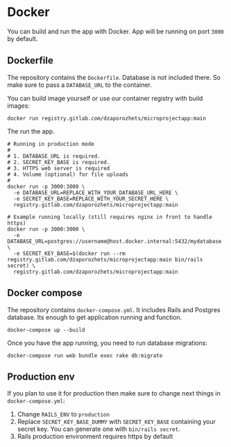 # Docker

You can build and run the app with Docker. App will be running on port `3000` by default.

## Dockerfile

The repository contains the `Dockerfile`. Database is not included there.
So make sure to pass a `DATABASE_URL` to the container.

You can build image yourself or use our container registry with build images:

```
docker run registry.gitlab.com/dzaporozhets/microprojectapp:main
```

The run the app.

```
# Running in production mode 
# 
# 1. DATABASE_URL is required. 
# 2. SECRET_KEY_BASE is required. 
# 3. HTTPS web server is required 
# 4. Volume (optional) for file uploads
#
docker run -p 3000:3000 \
  -e DATABASE_URL=REPLACE_WITH_YOUR_DATABASE_URL_HERE \
  -e SECRET_KEY_BASE=REPLACE_WITH_YOUR_SECRET_HERE \
  registry.gitlab.com/dzaporozhets/microprojectapp:main

# Example running locally (still requires nginx in front to handle https)
docker run -p 3000:3000 \
  -e DATABASE_URL=postgres://username@host.docker.internal:5432/mydatabase \
  -e SECRET_KEY_BASE=$(docker run --rm registry.gitlab.com/dzaporozhets/microprojectapp:main bin/rails secret) \
  registry.gitlab.com/dzaporozhets/microprojectapp:main
```

## Docker compose

The repository contains `docker-compose.yml`. It includes Rails and Postgres database.
Its enough to get application running and function.

```
docker-compose up --build
```

Once you have the app running, you need to run database migrations:

```
docker-compose run web bundle exec rake db:migrate
```

## Production env

If you plan to use it for production then make sure to change next things in `docker-compose.yml`:

1. Change `RAILS_ENV` to `production`
2. Replace `SECRET_KEY_BASE_DUMMY` with `SECRET_KEY_BASE` containing your secret key. You can generate one with `bin/rails secret`.
3. Rails production environment requires https by default

